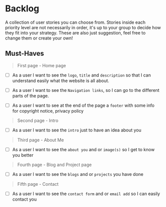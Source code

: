 # Backlog

A collection of user stories you can choose from. Stories inside each priority
level are not necessarily in order, it's up to your group to decide how they fit
into your strategy. These are also just suggestion, feel free to change them or
create your own!

## Must-Haves

> First page - Home page

- [ ] As a user I want to see the `logo`, `title` and `description` so that I can understand easily what the website is all about.

- [ ] As a user I want to see the `Navigation links`, so I can go to the
different parts of the page.

- [ ] As a user I want to see at the end of the page a `footer` with some info for copyright notice, privacy policy

> Second page - Intro

- [ ] As a user I want to see the `intro` just to have an idea about you

> Third page - About Me

- [ ] As a user I want to see the `about you` and or `image(s)` so I get to know
      you better

> Fourth page - Blog and Project page

- [ ] As a user I want to see the `blogs` and or `projects` you have done

> Fifth page - Contact

- [ ] As a user I want to see the `contact form` and or `email add` so I can
      easily contact you
